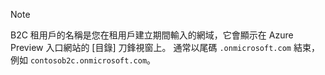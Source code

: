 > [!NOTE]
> B2C 租用戶的名稱是您在租用戶建立期間輸入的網域，它會顯示在 Azure Preview 入口網站的 [目錄] 刀鋒視窗上。  通常以尾碼 `.onmicrosoft.com` 結束，例如 `contosob2c.onmicrosoft.com`。
> 
> 



<!--HONumber=Nov16_HO2-->


